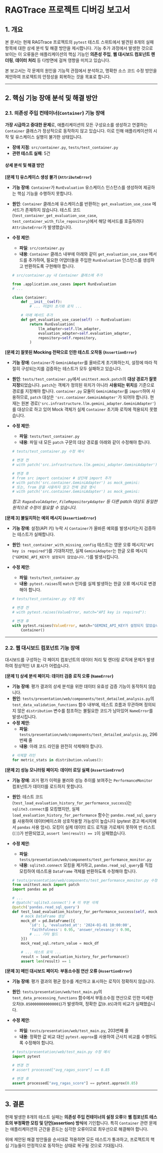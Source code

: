# RAGTrace 프로젝트 디버깅 보고서

## 1. 개요

본 문서는 현재 RAGTrace 프로젝트의 `pytest` 테스트 스위트에서 발견된 8개의 실패 항목에 대한 상세 분석 및 해결 방안을 제시합니다. 기능 추가 과정에서 발생한 것으로 보이는 이 오류들은 애플리케이션의 핵심 기능인 **의존성 주입**, **웹 대시보드 컴포넌트 렌더링**, **데이터 처리** 등 다방면에 걸쳐 영향을 미치고 있습니다.

본 보고서는 각 문제의 원인을 기능적 관점에서 분석하고, 명확한 소스 코드 수정 방안을 제안하여 프로젝트의 안정성을 회복하는 것을 목표로 합니다.

---

## 2. 핵심 기능 장애 분석 및 해결 방안

### 2.1. 의존성 주입 컨테이너(`Container`) 기능 장애

**가장 시급하고 중대한 문제**로, 애플리케이션의 모든 구성요소를 생성하고 연결하는 `Container` 클래스가 정상적으로 동작하지 않고 있습니다. 이로 인해 애플리케이션의 시작 및 유스케이스 실행이 불가한 상태입니다.

-   **장애 지점**: `src/container.py`, `tests/test_container.py`
-   **관련 테스트 실패**: 5건

#### 상세 분석 및 해결 방안

**[문제 1] 유스케이스 생성 불가 (`AttributeError`)**

-   **기능 장애**: `Container`가 `RunEvaluation` 유스케이스 인스턴스를 생성하여 제공하는 핵심 기능을 수행하지 못합니다.
-   **원인**: `Container` 클래스에 유스케이스를 반환하는 `get_evaluation_use_case` 메서드가 존재하지 않습니다. 테스트 코드(`test_container_get_evaluation_use_case`, `test_container_with_file_repository`)에서 해당 메서드를 호출하려다 `AttributeError`가 발생했습니다.
-   **수정 제안**:
    -   **파일**: `src/container.py`
    -   **내용**: `Container` 클래스 내부에 아래와 같이 `get_evaluation_use_case` 메서드를 추가하여, 필요한 어댑터들을 주입한 `RunEvaluation` 인스턴스를 생성하고 반환하도록 구현해야 합니다.

    ```python
    # src/container.py 내 Container 클래스에 추가

    from .application.use_cases import RunEvaluation
    # ...

    class Container:
        def __init__(self):
            # ... 어댑터 초기화 로직 ...

        # 아래 메서드 추가
        def get_evaluation_use_case(self) -> RunEvaluation:
            return RunEvaluation(
                llm_adapter=self.llm_adapter,
                evaluation_adapter=self.evaluation_adapter,
                repository=self.repository,
            )
    ```

**[문제 2] 잘못된 Mocking 전략으로 인한 테스트 오작동 (`AssertionError`)**

-   **기능 장애**: `Container`가 `GeminiAdapter`를 올바르게 초기화하는지, 설정에 따라 적절히 구성되는지를 검증하는 테스트가 모두 실패하고 있습니다.
-   **원인**: `tests/test_container.py`에서 `unittest.mock.patch`의 **대상 경로가 잘못 지정**되었습니다. `patch`는 객체가 정의된 위치가 아니라 **사용되는 위치**를 기준으로 경로를 지정해야 합니다. `container.py` 모듈이 `GeminiAdapter`를 `import`하여 사용하므로, `patch` 대상은 `'src.container.GeminiAdapter'`가 되어야 합니다. 현재는 원본 경로(`'src.infrastructure.llm.gemini_adapter.GeminiAdapter'`)를 대상으로 하고 있어 Mock 객체가 실제 `Container` 초기화 로직에 적용되지 못했습니다.
-   **수정 제안**:
    -   **파일**: `tests/test_container.py`
    -   **내용**: 파일 내 모든 `patch` 구문의 대상 경로를 아래와 같이 수정해야 합니다.

    ```python
    # tests/test_container.py 수정 예시

    # 변경 전
    # with patch('src.infrastructure.llm.gemini_adapter.GeminiAdapter') as mock_gemini:

    # 변경 후
    # from src import container # 상단에 import 추가
    # with patch('src.container.GeminiAdapter') as mock_gemini:
    # 또는, from 문을 사용하지 않고 전체 경로 명시
    # with patch('src.container.GeminiAdapter') as mock_gemini:
    ```
    *참고: `RagasEvalAdapter`, `FileRepositoryAdapter` 등 다른 patch 대상도 동일한 원칙으로 수정이 필요할 수 있습니다.*

**[문제 3] 불일치하는 예외 메시지 (`AssertionError`)**

-   **기능 장애**: 설정(API 키) 누락 시 `Container`가 올바른 예외를 발생시키는지 검증하는 테스트가 실패합니다.
-   **원인**: `test_container_with_missing_config` 테스트는 영문 오류 메시지(`"API key is required"`)를 기대하지만, 실제 `GeminiAdapter`는 한글 오류 메시지(`"GEMINI_API_KEY가 설정되지 않았습니다."`)를 발생시킵니다.
-   **수정 제안**:
    -   **파일**: `tests/test_container.py`
    -   **내용**: `pytest.raises`의 `match` 인자를 실제 발생하는 한글 오류 메시지로 변경해야 합니다.

    ```python
    # tests/test_container.py 수정 예시

    # 변경 전
    # with pytest.raises(ValueError, match="API key is required"):

    # 변경 후
    with pytest.raises(ValueError, match="GEMINI_API_KEY가 설정되지 않았습니다."):
        Container()
    ```

---

### 2.2. 웹 대시보드 컴포넌트 기능 장애

대시보드를 구성하는 각 페이지 컴포넌트의 데이터 처리 및 렌더링 로직에 문제가 발생하여 정상적인 UI 표시가 어렵습니다.

**[문제 1] 상세 분석 페이지: 데이터 검증 로직 오류 (`NameError`)**

-   **기능 장애**: 평가 결과의 상세 분석을 위한 데이터 유효성 검증 기능이 동작하지 않습니다.
-   **원인**: `tests/presentation/web/components/test_detailed_analysis.py`의 `test_data_validation_functions` 함수 내부에, 테스트 흐름과 무관하며 정의되지 않은 `distribution` 변수를 참조하는 불필요한 코드가 남아있어 `NameError`를 발생시킵니다.
-   **수정 제안**:
    -   **파일**: `tests/presentation/web/components/test_detailed_analysis.py`, 296번째 줄
    -   **내용**: 아래 코드 라인을 완전히 삭제해야 합니다.
    ```python
    # 삭제할 라인
    for metric_stats in distribution.values():
    ```

**[문제 2] 성능 모니터링 페이지: 데이터 로딩 실패 (`AssertionError`)**

-   **기능 장애**: 과거 평가 이력을 불러와 성능 추이를 보여주는 `PerformanceMonitor` 컴포넌트가 데이터를 로드하지 못합니다.
-   **원인**: 테스트 코드(`test_load_evaluation_history_for_performance_success`)는 `sqlite3.connect`를 모킹했지만, 실제 `load_evaluation_history_for_performance` 함수는 `pandas.read_sql_query`를 사용하여 데이터베이스와 상호작용할 가능성이 높습니다 (pytest 경고 메시지에서 `pandas` 사용 암시). 모킹이 실제 데이터 로드 로직을 가로채지 못하여 빈 리스트(`[]`)가 반환되었고, `assert len(result) == 1`이 실패했습니다.
-   **수정 제안**:
    -   **파일**: `tests/presentation/web/components/test_performance_monitor.py`
    -   **내용**: `sqlite3.connect` 모킹을 제거하고, `pandas.read_sql_query`를 직접 모킹하여 테스트용 `DataFrame` 객체를 반환하도록 수정해야 합니다.

    ```python
    # tests/presentation/web/components/test_performance_monitor.py 수정 예시
    from unittest.mock import patch
    import pandas as pd

    # ...
    # @patch('sqlite3.connect') # 이 부분 삭제
    @patch('pandas.read_sql_query')
    def test_load_evaluation_history_for_performance_success(self, mock_read_sql):
        # mock DataFrame 생성
        mock_df = pd.DataFrame([{
            'id': 1, 'evaluated_at': '2024-01-01 10:00:00',
            'faithfulness': 0.95, 'answer_relevancy': 0.90,
            # ... 기타 필드
        }])
        mock_read_sql.return_value = mock_df

        # ... 테스트 로직 ...
        result = load_evaluation_history_for_performance()
        assert len(result) == 1
    ```

**[문제 3] 메인 대시보드 페이지: 부동소수점 연산 오류 (`AssertionError`)**

-   **기능 장애**: 평가 결과의 평균 점수를 계산하고 표시하는 로직이 정확하지 않습니다.
-   **원인**: `tests/presentation/web/test_main.py`의 `test_data_processing_functions` 함수에서 부동소수점 연산으로 인한 미세한 오차(`0.8500000000000001`)가 발생하여, 정확한 값(`0.85`)과의 비교가 실패했습니다.
-   **수정 제안**:
    -   **파일**: `tests/presentation/web/test_main.py`, 203번째 줄
    -   **내용**: 정확한 값 비교 대신 `pytest.approx`를 사용하여 근사치 비교를 수행하도록 수정해야 합니다.

    ```python
    # tests/presentation/web/test_main.py 수정 예시
    import pytest

    # 변경 전
    # assert processed["avg_ragas_score"] == 0.85

    # 변경 후
    assert processed["avg_ragas_score"] == pytest.approx(0.85)
    ```

---

## 3. 결론

현재 발생한 8개의 테스트 실패는 **의존성 주입 컨테이너의 설정 오류**와 **웹 컴포넌트 테스트의 부정확한 모킹 및 단언(assertion) 방식**에 기인합니다. 특히 `Container` 관련 문제는 애플리케이션의 근간을 흔드는 심각한 오류이므로 최우선으로 해결해야 합니다.

위에 제안된 해결 방안들을 순서대로 적용하면 모든 테스트가 통과하고, 프로젝트의 핵심 기능들이 안정적으로 동작하는 상태로 복구될 것으로 기대됩니다. 